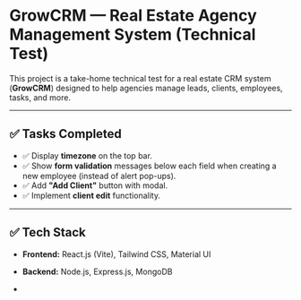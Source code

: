 # GrowCRM — Real Estate Agency Management System (Technical Test)

This project is a take-home technical test for a real estate CRM system (**GrowCRM**) designed to help agencies manage leads, clients, employees, tasks, and more.

---

## ✅ Tasks Completed

- ✅ Display **timezone** on the top bar.
- ✅ Show **form validation** messages below each field when creating a new employee (instead of alert pop-ups).
- ✅ Add **"Add Client"** button with modal.
- ✅ Implement **client edit** functionality.

---

## ✅ Tech Stack

- **Frontend:** React.js (Vite), Tailwind CSS, Material UI
- **Backend:** Node.js, Express.js, MongoDB

-
